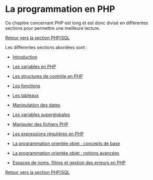 # La programmation en PHP 

Ce chapitre concernant PHP est long et est donc divisé en différentes sections pour permettre une meilleure lecture. 

[Retour vers la section PHP/SQL](https://github.com/CalcagnoLoic/aide_memoire/blob/main/R%C3%A9pertoire/phpsql.md)

Les différentes sections abordées sont : 

* [Introduction](https://github.com/CalcagnoLoic/aide_memoire/blob/main/R%C3%A9pertoire/chapPHP/intro.md)

* [Les variables en PHP](https://github.com/CalcagnoLoic/aide_memoire/blob/main/R%C3%A9pertoire/chapPHP/var.md)

* [Les structures de contrôle en PHP](https://github.com/CalcagnoLoic/aide_memoire/blob/main/R%C3%A9pertoire/chapPHP/structure.md)

* [Les fonctions](https://github.com/CalcagnoLoic/aide_memoire/blob/main/R%C3%A9pertoire/chapPHP/fonction.md)

* [Les tableaux](https://github.com/CalcagnoLoic/aide_memoire/blob/main/R%C3%A9pertoire/chapPHP/table.md)

* [Manipulation des dates](https://github.com/CalcagnoLoic/aide_memoire/blob/main/R%C3%A9pertoire/chapPHP/date.md)

* [Les variables superglobales](https://github.com/CalcagnoLoic/aide_memoire/blob/main/R%C3%A9pertoire/chapPHP/varsuper.md)

* [Manipuler des fichiers PHP](https://github.com/CalcagnoLoic/aide_memoire/blob/main/R%C3%A9pertoire/chapPHP/manip.md)

* [Les expressions régulières en PHP](https://github.com/CalcagnoLoic/aide_memoire/blob/main/R%C3%A9pertoire/chapPHP/regex.md)

* [La programmation orientée objet : concepts de base](https://github.com/CalcagnoLoic/aide_memoire/blob/main/R%C3%A9pertoire/chapPHP/poo.md)

* [La programmation orientée objet : notions avancées](https://github.com/CalcagnoLoic/aide_memoire/blob/main/R%C3%A9pertoire/chapPHP/avancee.md)

* [Espaces de noms, filtres et gestion des erreurs en PHP](https://github.com/CalcagnoLoic/aide_memoire/blob/main/R%C3%A9pertoire/chapPHP/error.md)

[Retour vers la section PHP/SQL](https://github.com/CalcagnoLoic/aide_memoire/blob/main/R%C3%A9pertoire/phpsql.md)
